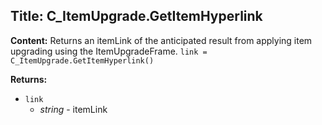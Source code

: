 ## Title: C_ItemUpgrade.GetItemHyperlink

**Content:**
Returns an itemLink of the anticipated result from applying item upgrading using the ItemUpgradeFrame.
`link = C_ItemUpgrade.GetItemHyperlink()`

**Returns:**
- `link`
  - *string* - itemLink